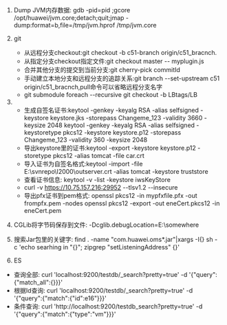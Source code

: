 1. Dump JVM内存数据: gdb -pid=pid ;gcore /opt/huawei/jvm.core;detach;quit;jmap -dump:format=b,file=/tmp/jvm.hprof /tmp/jvm.core
2. git
    * 从远程分支checkout:git checkout -b c51-branch origin/c51_bracnch.
    * 从指定分支checkout指定文件:git checkout master -- myplugin.js
    * 合并其他分支的提交到当前分支:git cherry-pick commitId
    * 手动建立本地分支和远程分支的追踪关系:git branch --set-upstream c51 origin/c51_bracnch,pull命令可以省略远程分支名字
    * git submodule foreach --recursive git checkout -b LBtags/LB
    
3.     
    * 生成自签名证书:keytool -genkey -keyalg RSA -alias selfsigned -keystore keystore.jks -storepass Changeme_123 -validity 3660 -keysize 2048
            keytool -genkey -keyalg RSA -alias selfsigned -keystoretype pkcs12 -keystore keystore.p12 -storepass Changeme_123 -validity 360 -keysize 2048
    * 导出keystore里的证书:keytool -export -keystore keystore.p12 -storetype pkcs12 -alias tomcat -file car.crt
    * 导入证书为自签名格式:keytool -import -file E:\svnrepo\I2000\outserver.crt -alias tomcat -keystore truststore
    * 查看证书信息: keytool -v -list -keystore iwsKeyStore
    * curl -v https://10.75.157.216:29952 --tlsv1.2 --insecure
    * 导出pfx证书到pem格式: openssl pkcs12 -in mypfxfile.pfx -out frompfx.pem -nodes
                           openssl pkcs12 -export -out eneCert.pkcs12 -in eneCert.pem
                           
4. CGLib将字节码保存到文件: -Dcglib.debugLocation=E:\somewhere
5. 搜索Jar包里的关键字: find . -name "com.huawei.oms*.jar"|xargs -I{} sh -c 'echo searhing in "{}"; zipgrep "setListeningAddress" {}'
6. ES
* 查询全部: curl 'localhost:9200/testdb/_search?pretty=true' -d '{"query":{"match_all":{}}}'
* 根据Id查询: curl 'localhost:9200/testdb/_search?pretty=true' -d '{"query":{"match":{"id":e16"}}}'
* 条件查询: curl 'http://localhost:9200/testdb_search?pretty=true' -d '{"query":{"match":{"type":"vm"}}}'
